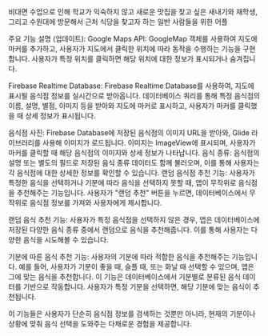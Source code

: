 비대면 수업으로 인해 학교가 익숙하지 않고 새로운 맛집을 찾고 싶은 새내기와 재학생,
그리고 수원대에 방문해서 근처 식당을 찾고자 하는 일반 사람들을 위한 어플

주요 기능 설명 (업데이트):
Google Maps API: GoogleMap 객체를 사용하여 지도에 마커를 추가하고, 사용자가 지도에서 클릭한 
위치에 따라 동작을 수행하는 기능을 구현합니다. 사용자가 특정 위치를 클릭하면 해당 위치에 대한 
정보가 표시되거나 숨겨집니다.

Firebase Realtime Database: Firebase Realtime Database를 사용하여, 지도에 표시될 음식점 
정보를 실시간으로 받아옵니다. 데이터베이스 쿼리를 통해 특정 음식점의 이름, 설명, 별점, 이미지 
등을 받아와 지도에 마커로 표시하고, 사용자가 마커를 클릭했을 때 상세 정보가 표시됩니다.


음식점 사진: Firebase Database에 저장된 음식점의 이미지 URL을 받아와, Glide 라이브러리를 사용해 이미지가 로드됩니다. 이미지는 ImageView에 표시되며, 
사용자가 마커를 클릭할 때 해당 음식점의 이미지와 상세 정보가 나타납니다.
음식 종류: 음식점의 설명 또는 별도의 필드로 저장된 음식 종류 데이터도 함께 불러오며, 이를 통해 사용자는 각 음식점에 대한 상세한 정보를 확인할 수 있습니다.
랜덤 음식점 추천 기능: 사용자가 특정한 음식을 선택하거나 기분에 따라 음식을 선택하지 못할 때, 앱이 무작위로 음식점을 추천해주는 기능입니다. 사용자가 "랜덤 추천" 
버튼을 누르면, 데이터베이스에서 무작위로 음식점 정보를 가져와 사용자에게 제시합니다.

랜덤 음식 추천 기능: 사용자가 특정 음식점을 선택하지 않은 경우, 앱은 데이터베이스에 저장된 다양한 음식 종류 중에서 랜덤으로 음식을 추천해줍니다. 이를 통해 사용자는 다양한 음식을 시도해볼 수 있습니다.

기분에 따른 음식 추천 기능: 사용자의 기분에 따라 적합한 음식을 추천해주는 기능입니다. 예를 들어, 사용자가 기분이 좋을 때, 슬플 때, 또는 화날 때 선택할 수 있으며, 
앱은 그에 맞는 음식을 추천합니다. 이 기능은 데이터베이스에서 기분별로 분류된 음식 데이터를 기반으로 작동합니다. 사용자가 특정 기분을 선택하면, 해당 기분에 맞는 음식이 추천됩니다.

이 기능들은 사용자가 단순히 음식점 정보를 검색하는 것뿐만 아니라, 현재의 기분이나 상황에 맞춰 음식 선택을 도와주는 다채로운 경험을 제공합니다.

